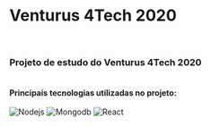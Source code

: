 # Venturus 4Tech 2020</br></br>

### Projeto de estudo do Venturus 4Tech 2020</br></br>

**Principais tecnologias utilizadas no projeto:**</br></br>
![Nodejs](https://user-images.githubusercontent.com/51096977/72946661-53c71e80-3d5e-11ea-925c-a06e06f8409f.png)
![Mongodb](https://user-images.githubusercontent.com/51096977/72946663-53c71e80-3d5e-11ea-9d35-e54637956519.png)
![React](https://user-images.githubusercontent.com/51096977/72946875-fd0e1480-3d5e-11ea-806d-88e5989cd851.png)
